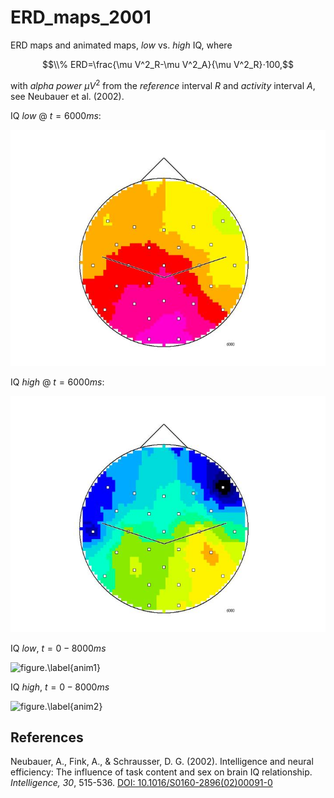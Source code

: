 # ERD_maps_2001
ERD maps and animated maps, *low* vs. *high* IQ, where 

$$\\% ERD=\frac{\mu V^2_R-\mu V^2_A}{\mu V^2_R}⋅100,$$

with *alpha power* $\mu V^2$ from the *reference* interval $R$ and *activity* interval $A$, see Neubauer et al. (2002).

IQ *low* @ $t=6000 ms$:

![figure.\label{pic1}](Folie49low.JPG)

IQ *high* @ $t=6000 ms$:

![figure.\label{pic2}](Folie49high.JPG)

IQ *low*, $t=0-8000 ms$

![figure.\label{anim1}](pic1.gif)

IQ *high*, $t=0-8000 ms$

![figure.\label{anim2}](pic2.gif)

## References

Neubauer, A., Fink, A., & Schrausser, D. G. (2002). Intelligence and neural efficiency: The influence of task content and sex on brain IQ relationship. *Intelligence, 30*, 515-536. [DOI: 10.1016/S0160-2896(02)00091-0](https://doi.org/10.1016/S0160-2896(02)00091-0)
